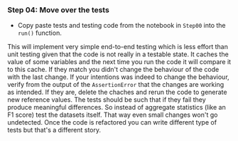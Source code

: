 ### Step 04: Move over the tests

- Copy paste tests and testing code from the notebook in `Step00` into the `run()` function.

This will implement very simple end-to-end testing which is less effort than unit testing given that the code is not really in a testable state. It caches the value of some variables and the next time you run the code it will compare it to this cache. If they match you didn't change the behaviour of the code with the last change. If your intentions was indeed to change the behaviour, verify from the output of the `AssertionError` that the changes are working as intended. If they are, delete the chaches and rerun the code to generate new reference values. The tests should be such that if they fail they produce meaningful differences. So instead of aggregate statistics (like an F1 score) test the datasets itself. That way even small changes won't go undetected. Once the code is refactored you can write different type of tests but that's a different story.
